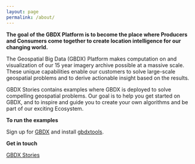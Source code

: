 ```yaml
---
layout: page
permalink: /about/
---
```


**The goal of the GBDX Platform is to become the place where Producers and Consumers come together to create location intelligence for our changing world.**

The Geospatial Big Data (GBDX) Platform makes computation on and visualization of our 15 year imagery
archive possible at a massive scale. These unique capabilities enable our customers to
solve large-scale geospatial problems and to derive actionable insight based on the results.

GBDX Stories contains examples where GBDX is deployed to solve compelling
geospatial problems. Our goal is to help you get started on GBDX, and
to inspire and guide you to create your own algorithms and be part of our exciting Ecosystem.

**To run the examples**

Sign up for [GBDX](https://gbdx.geobigdata.io) and
install [gbdxtools](https://github.com/digitalglobe/gbdxtools).

**Get in touch**

[GBDX Stories](mailto:kostas.stamatiou@digitalglobe.com)
